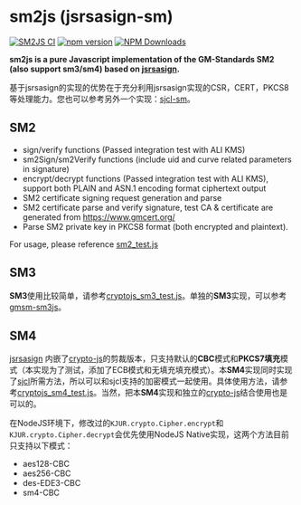 # sm2js (jsrsasign-sm)
[![SM2JS CI](https://github.com/emmansun/sm2js/actions/workflows/ci.yml/badge.svg)](https://github.com/emmansun/sm2js/actions/workflows/ci.yml)
[![npm version](https://badge.fury.io/js/gmsm-sm2js.svg)](https://badge.fury.io/js/gmsm-sm2js)
[![NPM Downloads][npm-downloads-image]][npm-url]

**sm2js is a pure Javascript implementation of the GM-Standards SM2 (also support sm3/sm4) based on [jsrsasign](https://github.com/kjur/jsrsasign).**

基于jsrsasign的实现的优势在于充分利用jsrsasign实现的CSR，CERT，PKCS8等处理能力。您也可以参考另外一个实现：[sjcl-sm](https://github.com/emmansun/sm4js)。

## SM2

- sign/verify functions (Passed integration test with ALI KMS)
- sm2Sign/sm2Verify functions (include uid and curve related parameters in signature)
- encrypt/decrypt functions (Passed integration test with ALI KMS), support both PLAIN and ASN.1 encoding format ciphertext output
- SM2 certificate signing request generation and parse
- SM2 certificate parse and verify signature, test CA & certificate are generated from https://www.gmcert.org/
- Parse SM2 private key in PKCS8 format (both encrypted and plaintext).

For usage, please reference [sm2_test.js](https://github.com/emmansun/sm2js/blob/master/test/sm2_test.js "sm2_test.js")

## SM3
**SM3**使用比较简单，请参考[cryptojs_sm3_test.js](https://github.com/emmansun/sm2js/blob/master/test/cryptojs_sm3_test.js "cryptojs_sm3_test.js")。单独的**SM3**实现，可以参考[gmsm-sm3js](https://github.com/emmansun/sm3js)。

## SM4
[jsrsasign](https://github.com/kjur/jsrsasign) 内嵌了[crypto-js](https://github.com/brix/crypto-js)的剪裁版本，只支持默认的**CBC**模式和**PKCS7填充**模式（本实现为了测试，添加了ECB模式和无填充填充模式）。本**SM4**实现同时实现了[sjcl](https://github.com/bitwiseshiftleft/sjcl)所需方法，所以可以和sjcl支持的加密模式一起使用。具体使用方法，请参考[cryptojs_sm4_test.js](https://github.com/emmansun/sm2js/blob/master/test/cryptojs_sm4_test.js "cryptojs_sm4_test.js")。当然，把本**SM4**实现和独立的[crypto-js](https://github.com/brix/crypto-js)结合使用也是可以的。

在NodeJS环境下，修改过的```KJUR.crypto.Cipher.encrypt```和```KJUR.crypto.Cipher.decrypt```会优先使用NodeJS Native实现，这两个方法目前只支持以下模式：  
- aes128-CBC
- aes256-CBC
- des-EDE3-CBC
- sm4-CBC

[npm-downloads-image]: https://badgen.net/npm/dm/gmsm-sm2js
[npm-url]: https://npmjs.org/package/gmsm-sm2js
